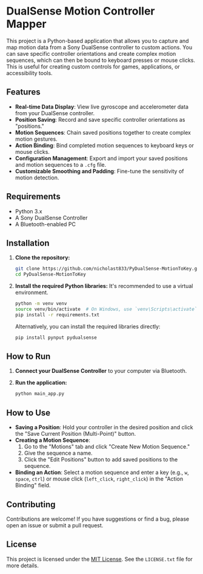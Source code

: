 # DualSense Motion Controller Mapper

This project is a Python-based application that allows you to capture and map motion data from a Sony DualSense controller to custom actions. You can save specific controller orientations and create complex motion sequences, which can then be bound to keyboard presses or mouse clicks. This is useful for creating custom controls for games, applications, or accessibility tools.

## Features

* **Real-time Data Display**: View live gyroscope and accelerometer data from your DualSense controller.
* **Position Saving**: Record and save specific controller orientations as "positions."
* **Motion Sequences**: Chain saved positions together to create complex motion gestures.
* **Action Binding**: Bind completed motion sequences to keyboard keys or mouse clicks.
* **Configuration Management**: Export and import your saved positions and motion sequences to a `.cfg` file.
* **Customizable Smoothing and Padding**: Fine-tune the sensitivity of motion detection.

## Requirements

* Python 3.x
* A Sony DualSense Controller
* A Bluetooth-enabled PC

## Installation

1.  **Clone the repository:**

    ```bash
    git clone https://github.com/nicholast833/PyDualSense-MotionToKey.git
    cd PyDualSense-MotionToKey
    ```

2.  **Install the required Python libraries:**
    It's recommended to use a virtual environment.

    ```bash
    python -m venv venv
    source venv/bin/activate  # On Windows, use `venv\Scripts\activate`
    pip install -r requirements.txt
    ```
    Alternatively, you can install the required libraries directly:
    ```bash
    pip install pynput pydualsense
    ```

## How to Run

1.  **Connect your DualSense Controller** to your computer via Bluetooth.
2.  **Run the application:**

    ```bash
    python main_app.py
    ```

## How to Use

* **Saving a Position**: Hold your controller in the desired position and click the "Save Current Position (Multi-Point)" button.
* **Creating a Motion Sequence**:
    1.  Go to the "Motions" tab and click "Create New Motion Sequence."
    2.  Give the sequence a name.
    3.  Click the "Edit Positions" button to add saved positions to the sequence.
* **Binding an Action**: Select a motion sequence and enter a key (e.g., `w`, `space`, `ctrl`) or mouse click (`left_click`, `right_click`) in the "Action Binding" field.

## Contributing

Contributions are welcome! If you have suggestions or find a bug, please open an issue or submit a pull request.

## License

This project is licensed under the [MIT License](uploaded:pythonProject/LICENSE.txt). See the `LICENSE.txt` file for more details.
